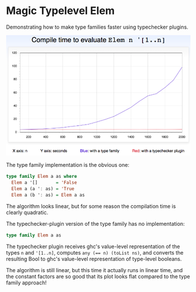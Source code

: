 # Magic Typelevel Elem

Demonstrating how to make type families faster using typechecker plugins.

![plot showing that the plugin is much faster](benchmark-results.png)

The type family implementation is the obvious one:

```haskell
type family Elem a as where
  Elem a '[]       = 'False
  Elem a (a ': as) = 'True
  Elem a (b ': as) = Elem a as
```

The algorithm looks linear, but for some reason the compilation time is clearly quadratic.

The typechecker-plugin version of the type family has no implementation:

```haskell
type family Elem a as
```

The typechecker plugin receives ghc's value-level representation of the types `n` and `'[1..n]`, computes `any (== n) (toList ns)`, and converts the resulting Bool to ghc's value-level representation of type-level booleans.

The algorithm is still linear, but this time it actually runs in linear time, and the constant factors are so good that its plot looks flat compared to the type family approach!
